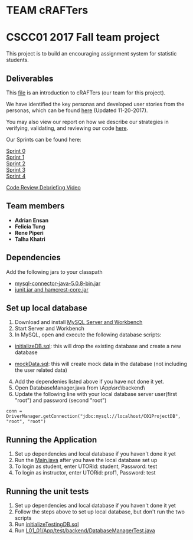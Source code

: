 # TEAM cRAFTers
# CSCC01 2017 Fall team project
This project is to build an encouraging assignment system for statistic students. 


## Deliverables 

This [file](https://github.com/CSCC01F17/L01_01/blob/master/project_documentation/ProjectTeamAgreement.pdf) is an introduction to cRAFTers (our team for this project).

We have identified the key personas and developed user stories from the personas, which can be found [here](https://github.com/CSCC01F17/L01_01/blob/master/product_backlog/userpersonas+stories_v3.pdf) (Updated 11-20-2017).

You may also view our report on how we describe our strategies in verifying, validating, and reviewing our code [here](https://github.com/CSCC01F17/L01_01/blob/master/project_documentation/verify-validate-review.pdf).

Our Sprints can be found here:

[Sprint 0](https://github.com/CSCC01F17/L01_01/blob/master/product_backlog/product_backlog_sprint0.pdf)  
[Sprint 1](https://github.com/CSCC01F17/L01_01/blob/master/product_backlog/product_backlog_sprint1.pdf)  
[Sprint 2](https://github.com/CSCC01F17/L01_01/blob/master/product_backlog/product_backlog_sprint2.pdf)  
[Sprint 3](https://github.com/CSCC01F17/L01_01/blob/master/product_backlog/product_backlog_sprint3.pdf)  
[Sprint 4](https://github.com/CSCC01F17/L01_01/blob/master/product_backlog/product_backlog_sprint4.pdf)  

[Code Review Debriefing Video](https://www.youtube.com/watch?v=XfbQsTs4Va4) 

## Team members 

* **Adrian Ensan** 
* **Felicia Tung** 
* **Rene Piperi** 
* **Talha Khatri** 


## Dependencies 
Add the following jars to your classpath
- [mysql-connector-java-5.0.8-bin.jar](https://github.com/CSCC01F17/L01_01/blob/master/App/dependencies/mysql-connector-java-5.0.8/mysql-connector-java-5.0.8-bin.jar)
- [junit.jar and hamcrest-core.jar](https://github.com/junit-team/junit4/wiki/Download-and-Install)

## Set up local database
1. Download and install [MySQL Server and Workbench](https://dev.mysql.com/downloads/installer/)
2. Start Server and Workbench
3. In MySQL, open and execute the following database scripts:
  
  * [initializeDB.sql](https://github.com/CSCC01F17/L01_01/blob/master/initializeDB.sql): this will drop the existing database and create a new database
  
  * [mockData.sql](https://github.com/CSCC01F17/L01_01/blob/master/mockData.sql): this will create mock data in the database (not including the user related data)
4. Add the dependenies listed above if you have not done it yet.
5. Open DatabaseManager.java from \App\src\backend\
6. Update the following line with your local database server user(first "root") and password (second "root")
```
conn = DriverManager.getConnection("jdbc:mysql://localhost/C01ProjectDB", "root", "root")
```

## Running the Application
1. Set up dependencies and local database if you haven't done it yet
2. Run the [Main.java](https://github.com/CSCC01F17/L01_01/blob/master/App/src/Main.java) after you have the local database set up 
3. To login as student, enter UTORid: student, Password: test
4. To login as instructor, enter UTORid: prof1, Password: test
 
## Running the unit tests
1. Set up dependencies and local database if you haven't done it yet
3. Follow the steps above to set up local database, but don't run the two scripts
4. Run [initializeTestingDB.sql](https://github.com/CSCC01F17/L01_01/blob/master/initializeTestingDB.sql)
5. Run [L01_01/App/test/backend/DatabaseManagerTest.java](https://github.com/CSCC01F17/L01_01/blob/master/App/test/backend/DatabaseManagerTest.java)

